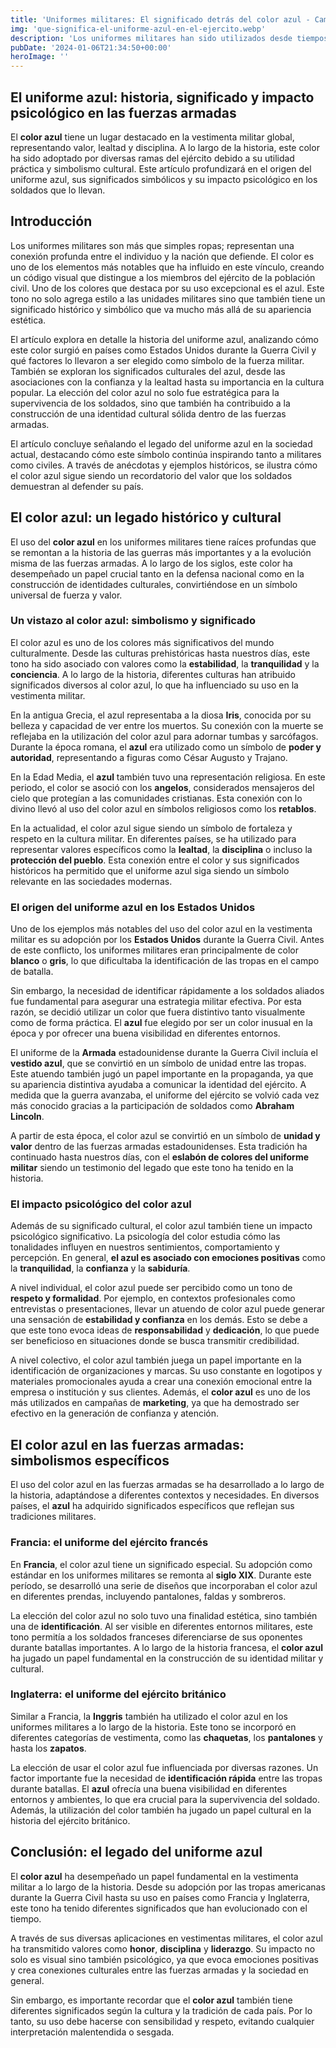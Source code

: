 ```yaml
---
title: 'Uniformes militares: El significado detrás del color azul - Camuflaje Militar'
img: 'que-significa-el-uniforme-azul-en-el-ejercito.webp'
description: 'Los uniformes militares han sido utilizados desde tiempos antiguos como una forma de identificar a los miembros de las fuerzas armadas y distinguirlos de la'
pubDate: '2024-01-06T21:34:50+00:00'
heroImage: ''
---
```

    
  ## El uniforme azul: historia, significado y impacto psicológico en las fuerzas armadas

El **color azul** tiene un lugar destacado en la vestimenta militar global, representando valor, lealtad y disciplina. A lo largo de la historia, este color ha sido adoptado por diversas ramas del ejército debido a su utilidad práctica y simbolismo cultural. Este artículo profundizará en el origen del uniforme azul, sus significados simbólicos y su impacto psicológico en los soldados que lo llevan.

## Introducción
Los uniformes militares son más que simples ropas; representan una conexión profunda entre el individuo y la nación que defiende. El color es uno de los elementos más notables que ha influido en este vínculo, creando un código visual que distingue a los miembros del ejército de la población civil. Uno de los colores que destaca por su uso excepcional es el azul. Este tono no solo agrega estilo a las unidades militares sino que también tiene un significado histórico y simbólico que va mucho más allá de su apariencia estética.

El artículo explora en detalle la historia del uniforme azul, analizando cómo este color surgió en países como Estados Unidos durante la Guerra Civil y qué factores lo llevaron a ser elegido como símbolo de la fuerza militar. También se exploran los significados culturales del azul, desde las asociaciones con la confianza y la lealtad hasta su importancia en la cultura popular. La elección del color azul no solo fue estratégica para la supervivencia de los soldados, sino que también ha contribuido a la construcción de una identidad cultural sólida dentro de las fuerzas armadas.

El artículo concluye señalando el legado del uniforme azul en la sociedad actual, destacando cómo este símbolo continúa inspirando tanto a militares como civiles. A través de anécdotas y ejemplos históricos, se ilustra cómo el color azul sigue siendo un recordatorio del valor que los soldados demuestran al defender su país.

## El color azul: un legado histórico y cultural
El uso del **color azul** en los uniformes militares tiene raíces profundas que se remontan a la historia de las guerras más importantes y a la evolución misma de las fuerzas armadas. A lo largo de los siglos, este color ha desempeñado un papel crucial tanto en la defensa nacional como en la construcción de identidades culturales, convirtiéndose en un símbolo universal de fuerza y valor.

### Un vistazo al color azul: simbolismo y significado
El color azul es uno de los colores más significativos del mundo culturalmente. Desde las culturas prehistóricas hasta nuestros días, este tono ha sido asociado con valores como la **estabilidad**, la **tranquilidad** y la **conciencia**. A lo largo de la historia, diferentes culturas han atribuido significados diversos al color azul, lo que ha influenciado su uso en la vestimenta militar.

En la antigua Grecia, el azul representaba a la diosa **Iris**, conocida por su belleza y capacidad de ver entre los muertos. Su conexión con la muerte se reflejaba en la utilización del color azul para adornar tumbas y sarcófagos. Durante la época romana, el **azul** era utilizado como un símbolo de **poder y autoridad**, representando a figuras como César Augusto y Trajano.

En la Edad Media, el **azul** también tuvo una representación religiosa. En este periodo, el color se asoció con los **angelos**, considerados mensajeros del cielo que protegían a las comunidades cristianas. Esta conexión con lo divino llevó al uso del color azul en símbolos religiosos como los **retablos**.

En la actualidad, el color azul sigue siendo un símbolo de fortaleza y respeto en la cultura militar. En diferentes países, se ha utilizado para representar valores específicos como la **lealtad**, la **disciplina** o incluso la **protección del pueblo**. Esta conexión entre el color y sus significados históricos ha permitido que el uniforme azul siga siendo un símbolo relevante en las sociedades modernas.

### El origen del uniforme azul en los Estados Unidos
Uno de los ejemplos más notables del uso del color azul en la vestimenta militar es su adopción por los **Estados Unidos** durante la Guerra Civil. Antes de este conflicto, los uniformes militares eran principalmente de color **blanco** o **gris**, lo que dificultaba la identificación de las tropas en el campo de batalla.

Sin embargo, la necesidad de identificar rápidamente a los soldados aliados fue fundamental para asegurar una estrategia militar efectiva. Por esta razón, se decidió utilizar un color que fuera distintivo tanto visualmente como de forma práctica. El **azul** fue elegido por ser un color inusual en la época y por ofrecer una buena visibilidad en diferentes entornos.

El uniforme de la **Armada** estadounidense durante la Guerra Civil incluía el **vestido azul**, que se convirtió en un símbolo de unidad entre las tropas. Este atuendo también jugó un papel importante en la propaganda, ya que su apariencia distintiva ayudaba a comunicar la identidad del ejército. A medida que la guerra avanzaba, el uniforme del ejército se volvió cada vez más conocido gracias a la participación de soldados como **Abraham Lincoln**.

A partir de esta época, el color azul se convirtió en un símbolo de **unidad y valor** dentro de las fuerzas armadas estadounidenses. Esta tradición ha continuado hasta nuestros días, con el **eslabón de colores del uniforme militar** siendo un testimonio del legado que este tono ha tenido en la historia.

### El impacto psicológico del color azul
Además de su significado cultural, el color azul también tiene un impacto psicológico significativo. La psicología del color estudia cómo las tonalidades influyen en nuestros sentimientos, comportamiento y percepción. En general, **el azul es asociado con emociones positivas** como la **tranquilidad**, la **confianza** y la **sabiduría**.

A nivel individual, el color azul puede ser percibido como un tono de **respeto y formalidad**. Por ejemplo, en contextos profesionales como entrevistas o presentaciones, llevar un atuendo de color azul puede generar una sensación de **estabilidad y confianza** en los demás. Esto se debe a que este tono evoca ideas de **responsabilidad** y **dedicación**, lo que puede ser beneficioso en situaciones donde se busca transmitir credibilidad.

A nivel colectivo, el color azul también juega un papel importante en la identificación de organizaciones y marcas. Su uso constante en logotipos y materiales promocionales ayuda a crear una conexión emocional entre la empresa o institución y sus clientes. Además, el **color azul** es uno de los más utilizados en campañas de **marketing**, ya que ha demostrado ser efectivo en la generación de confianza y atención.

## El color azul en las fuerzas armadas: simbolismos específicos
El uso del color azul en las fuerzas armadas se ha desarrollado a lo largo de la historia, adaptándose a diferentes contextos y necesidades. En diversos países, el **azul** ha adquirido significados específicos que reflejan sus tradiciones militares.

### Francia: el uniforme del ejército francés
En **Francia**, el color azul tiene un significado especial. Su adopción como estándar en los uniformes militares se remonta al **siglo XIX**. Durante este período, se desarrolló una serie de diseños que incorporaban el color azul en diferentes prendas, incluyendo pantalones, faldas y sombreros.

La elección del color azul no solo tuvo una finalidad estética, sino también una de **identificación**. Al ser visible en diferentes entornos militares, este tono permitía a los soldados franceses diferenciarse de sus oponentes durante batallas importantes. A lo largo de la historia francesa, el **color azul** ha jugado un papel fundamental en la construcción de su identidad militar y cultural.

### Inglaterra: el uniforme del ejército británico
Similar a Francia, la **Inggris** también ha utilizado el color azul en los uniformes militares a lo largo de la historia. Este tono se incorporó en diferentes categorías de vestimenta, como las **chaquetas**, los **pantalones** y hasta los **zapatos**.

La elección de usar el color azul fue influenciada por diversas razones. Un factor importante fue la necesidad de **identificación rápida** entre las tropas durante batallas. El **azul** ofrecía una buena visibilidad en diferentes entornos y ambientes, lo que era crucial para la supervivencia del soldado. Además, la utilización del color también ha jugado un papel cultural en la historia del ejército británico.

## Conclusión: el legado del uniforme azul
El **color azul** ha desempeñado un papel fundamental en la vestimenta militar a lo largo de la historia. Desde su adopción por las tropas americanas durante la Guerra Civil hasta su uso en países como Francia y Inglaterra, este tono ha tenido diferentes significados que han evolucionado con el tiempo.

A través de sus diversas aplicaciones en vestimentas militares, el color azul ha transmitido valores como **honor**, **disciplina** y **liderazgo**. Su impacto no solo es visual sino también psicológico, ya que evoca emociones positivas y crea conexiones culturales entre las fuerzas armadas y la sociedad en general.

Sin embargo, es importante recordar que el **color azul** también tiene diferentes significados según la cultura y la tradición de cada país. Por lo tanto, su uso debe hacerse con sensibilidad y respeto, evitando cualquier interpretación malentendida o sesgada.
  